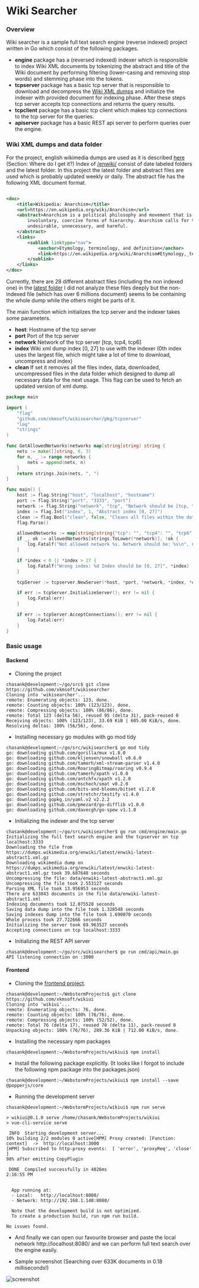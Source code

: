 # Wiki Searcher

### Overview

Wiki searcher is a sample full text search engine (reverse indexed) project written in Go which consist of the following
packages.

- **engine** package has a (reversed indexed) indexer which is responsible to index Wiki XML documents by tokenizing the
  abstract and title of the Wiki document by performing filtering (lower-casing and removing stop words) and stemming
  phase into the tokens.
- **tcpserver** package has a basic tcp server that is responsible to download and decompress
  the [Wiki XML dumps](https://dumps.wikimedia.org/) and initialize the indexer with provided document for indexing
  phase. After these steps tcp server accepts tcp connections and returns the query results.
- **tcpclient** package has a basic tcp client which makes tcp connections to the tcp server for the queries.
- **apiserver** package has a basic REST api server to perform queries over the engine.

### Wiki XML dumps and data folder

For the project, english wikimedia dumps are used as it is described [here](https://dumps.wikimedia.org/) (Section:
Where do I get it?)
Index of [/enwiki/](https://dumps.wikimedia.org/enwiki/) consist of date labeled folders and the latest folder. In this project 
the latest folder and abstract files are used which is probably updated weekly or daily. The abstract file has the following XML document format.

```xml

<doc>
    <title>Wikipedia: Anarchism</title>
    <url>https://en.wikipedia.org/wiki/Anarchism</url>
    <abstract>Anarchism is a political philosophy and movement that is sceptical of authority and rejects all
        involuntary, coercive forms of hierarchy. Anarchism calls for the abolition of the state, which it holds to be
        undesirable, unnecessary, and harmful.
    </abstract>
    <links>
        <sublink linktype="nav">
            <anchor>Etymology, terminology, and definition</anchor>
            <link>https://en.wikipedia.org/wiki/Anarchism#Etymology,_terminology,_and_definition</link>
        </sublink>
    </links>
</doc>
```

Currently, there are 28 different abstract files (including the non indexed one) in the [latest folder](https://dumps.wikimedia.org/enwiki/latest/) 
I did not analyze these files deeply but the non-indexed file (which has over 6 millions document) seems to be containing the whole dump while the others might be parts of it.

The main function which initializes the tcp server and the indexer takes some parameters.
- **host**: Hostname of the tcp server
- **port** Port of the tcp server
- **network** Network of the tcp server [tcp, tcp4, tcp6] 
- **index** Wiki xml dump index [0, 27] to use with the indexer (0th index uses the largest file, which might take a lot of time to download, uncompress and index)
- **clean** If set it removes all the files index, data, downloaded, uncompressed files in the data folder which designed to dump all necessary data for the next usage. This flag can be used to fetch an updated version of xml dump. 

```go
package main

import (
	"flag"
	"github.com/xkmsoft/wikisearcher/pkg/tcpserver"
	"log"
	"strings"
)

func GetAllowedNetworks(networks map[string]string) string {
	nets := make([]string, 0, 3)
	for n, _ := range networks {
		nets = append(nets, n)
	}
	return strings.Join(nets, ", ")
}

func main() {
	host := flag.String("host", "localhost", "hostname")
	port := flag.String("port", "3333", "port")
	network := flag.String("network", "tcp", "Network should be [tcp, tcp4, tcp6]")
	index := flag.Int("index", 1, "Abstract index [0, 27]")
	clean := flag.Bool("clean", false, "Cleans all files within the data directory if set")
	flag.Parse()

	allowedNetworks := map[string]string{"tcp": "", "tcp4": "", "tcp6": ""}
	if _, ok := allowedNetworks[strings.ToLower(*network)]; !ok {
		log.Fatalf("Not allowed network %s. Network should be: %s\n", strings.ToLower(*network), GetAllowedNetworks(allowedNetworks))
	}

	if *index < 0 || *index > 27 {
		log.Fatalf("Wrong index: %d Index should be [0, 27]", *index)
	}

	tcpServer := tcpserver.NewServer(*host, *port, *network, *index, *clean)

	if err := tcpServer.InitializeServer(); err != nil {
		log.Fatal(err)
	}

	if err := tcpServer.AcceptConnections(); err != nil {
		log.Fatal(err)
	}
}

```


### Basic usage

#### Backend

- Cloning the project

```
chasank@development:~/go/src$ git clone https://github.com/xkmsoft/wikisearcher
Cloning into 'wikisearcher'...
remote: Enumerating objects: 123, done.
remote: Counting objects: 100% (123/123), done.
remote: Compressing objects: 100% (86/86), done.
remote: Total 123 (delta 56), reused 95 (delta 31), pack-reused 0
Receiving objects: 100% (123/123), 33.69 KiB | 605.00 KiB/s, done.
Resolving deltas: 100% (56/56), done.
```

- Installing necessary go modules with go mod tidy

```
chasank@development:~/go/src/wikisearcher$ go mod tidy
go: downloading github.com/gorilla/mux v1.8.0
go: downloading github.com/kljensen/snowball v0.6.0
go: downloading github.com/tamerh/xml-stream-parser v1.4.0
go: downloading github.com/RoaringBitmap/roaring v0.9.4
go: downloading github.com/tamerh/xpath v1.0.0
go: downloading github.com/antchfx/xpath v1.2.0
go: downloading github.com/mschoch/smat v0.2.0
go: downloading github.com/bits-and-blooms/bitset v1.2.0
go: downloading github.com/stretchr/testify v1.4.0
go: downloading gopkg.in/yaml.v2 v2.2.2
go: downloading github.com/pmezard/go-difflib v1.0.0
go: downloading github.com/davecgh/go-spew v1.1.0
```

- Initializing the indexer and the tcp server

```
chasank@development:~/go/src/wikisearcher$ go run cmd/engine/main.go 
Initializing the full text search engine and the tcpserver on tcp localhost:3333
Downloading the file from https://dumps.wikimedia.org/enwiki/latest/enwiki-latest-abstract1.xml.gz
Downloading wikimedia dump on https://dumps.wikimedia.org/enwiki/latest/enwiki-latest-abstract1.xml.gz took 39.687648 seconds
Uncompressing the file: data/enwiki-latest-abstract1.xml.gz
Uncompressing the file took 2.553127 seconds
Parsing XML file took 13.956953 seconds
There are 633843 documents in the file data/enwiki-latest-abstract1.xml
Indexing documents took 12.075528 seconds
Saving data dump into the file took 1.328548 seconds
Saving indexes dump into the file took 1.690070 seconds
Whole process took 27.722666 seconds
Initializing the server took 69.963527 seconds
Accepting connections on tcp localhost:3333
```

- Initializing the REST API server

```
chasank@development:~/go/src/wikisearcher$ go run cmd/api/main.go 
API listening connection on :3000

```

#### Frontend

- Cloning the [frontend project](https://github.com/xkmsoft/wikiui).

```
chasank@development:~/WebstormProjects$ git clone https://github.com/xkmsoft/wikiui
Cloning into 'wikiui'...
remote: Enumerating objects: 76, done.
remote: Counting objects: 100% (76/76), done.
remote: Compressing objects: 100% (52/52), done.
remote: Total 76 (delta 17), reused 70 (delta 11), pack-reused 0
Unpacking objects: 100% (76/76), 289.36 KiB | 712.00 KiB/s, done.
```

- Installing the necessary npm packages

```
chasank@development:~/WebstormProjects/wikiui$ npm install
```

- Install the following package explicitly. (It looks like I forgot to include the following npm package into the
  packages.json)

```
chasank@development:~/WebstormProjects/wikiui$ npm install --save @popperjs/core
```

- Running the development server

```
chasank@development:~/WebstormProjects/wikiui$ npm run serve

> wikiui@0.1.0 serve /home/chasank/WebstormProjects/wikiui
> vue-cli-service serve

 INFO  Starting development server...
10% building 2/2 modules 0 active[HPM] Proxy created: [Function: context]  ->  http://localhost:3000
[HPM] Subscribed to http-proxy events:  [ 'error', 'proxyReq', 'close' ]
98% after emitting CopyPlugin

 DONE  Compiled successfully in 4026ms                                                                                                                                                                          2:16:55 PM


  App running at:
  - Local:   http://localhost:8080/ 
  - Network: http://192.168.1.148:8080/

  Note that the development build is not optimized.
  To create a production build, run npm run build.

No issues found.

```

- And finally we can open our favourite browser and paste the local network http://localhost:8080/
  and we can perform full text search over the engine easily.

- Sample screenshot (Searching over 633K documents in 0.18 milliseconds!)

![screenshot](https://github.com/xkmsoft/wikisearcher/blob/master/images/frontend.png)
